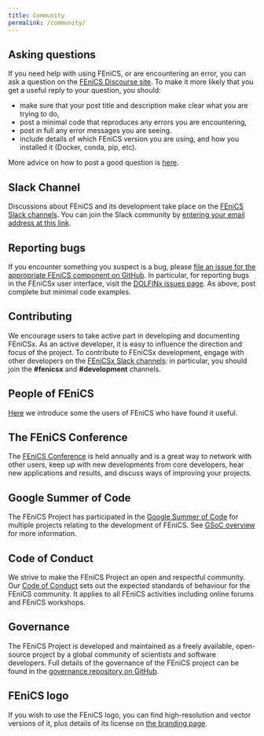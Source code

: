 ```yaml
---
title: Community
permalink: /community/
---
```


## Asking questions

If you need help with using FEniCS, or are encountering an error, you
can ask a question on the [FEniCS Discourse
site](https://fenicsproject.discourse.group/). To make it more likely
that you get a useful reply to your question, you should:

- make sure that your post title and description make clear what you are
  trying to do,
- post a minimal code that reproduces any errors you are encountering,
- post in full any error messages you are seeing.
- include details of which FEniCS version you are using, and how you
  installed it (Docker, conda, pip, etc).

More advice on how to post a good question is
[here](https://fenicsproject.discourse.group/t/read-before-posting-how-do-i-get-my-question-answered/21/4).

## Slack Channel

Discussions about FEniCS and its development take place on the [FEniCS
Slack channels](https://fenicsproject.slack.com/). You can join the
Slack community by
[entering your email address at this link](https://join.slack.com/t/fenicsproject/shared_invite/zt-1lraknsp1-6_3Js5kueDIyWgF192d3nA).

## Reporting bugs

If you encounter something you suspect is a bug, please [file an issue
for the appropriate FEniCS component on
GitHub](https://github.com/FEniCS). In particular, for reporting bugs in
the FEniCSx user interface, visit the [DOLFINx issues
page](https://github.com/FEniCS/dolfinx/issues). As above, post complete
but minimal code examples.

## Contributing

We encourage users to take active part in developing and documenting
FEniCSx. As an active developer, it is easy to influence the direction
and focus of the project. To contribute to FEniCSx development, engage
with other developers on the [FEniCSx Slack
channels](https://fenicsproject.slack.com/): in particular, you should
join the **#fenicsx** and **#development** channels.

## People of FEniCS

[Here](people-of-fenics.md) we introduce some the users of FEniCS who
have found it useful.

## The FEniCS Conference

The [FEniCS Conference](../conference/index.md) is held annually and
is a great way to network with other users, keep up with new
developments from core developers, hear new applications and results,
and discuss ways of improving your projects.

## Google Summer of Code

The FEniCS Project has participated in the [Google Summer of Code](https://summerofcode.withgoogle.com) for multiple
projects relating to the development of FEniCS. See [GSoC overview](../gsoc/gsoc.md) for more information.

## Code of Conduct

We strive to make the FEniCS Project an open and respectful community.
Our [Code of Conduct](code-of-conduct.md) sets out the expected
standards of behaviour for the FEniCS community. It applies to all
FEniCS activities including online forums and FEniCS workshops.

## Governance

The FEniCS Project is developed and maintained as a freely available,
open-source project by a global community of scientists and software
developers. Full details of the governance of the FEniCS project can be
found in the [governance repository on
GitHub](https://github.com/fenics/governance).

## FEniCS logo

If you wish to use the FEniCS logo, you can find high-resolution and vector versions of
it, plus details of its license on [the branding page](../branding/index.md).
